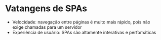 # Vatangens de SPAs

* Velocidade: navegação entre páginas é muito mais rápido, pois não exige chamadas para um servidor
* Experiência de usuário: SPAs são altamente interativas e perfomáticas